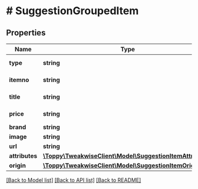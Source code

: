 # # SuggestionGroupedItem

## Properties

Name | Type | Description | Notes
------------ | ------------- | ------------- | -------------
**type** | **string** | Type of item | [optional]
**itemno** | **string** | Product number | [optional]
**title** | **string** | Product title | [optional]
**price** | **string** | Product price | [optional]
**brand** | **string** | Brand | [optional]
**image** | **string** | Image | [optional]
**url** | **string** | Url | [optional]
**attributes** | [**\Toppy\TweakwiseClient\Model\SuggestionItemAttribute[]**](SuggestionItemAttribute.md) |  | [optional]
**origin** | [**\Toppy\TweakwiseClient\Model\SuggestionItemOrigin**](SuggestionItemOrigin.md) |  | [optional]

[[Back to Model list]](../../README.md#models) [[Back to API list]](../../README.md#endpoints) [[Back to README]](../../README.md)

